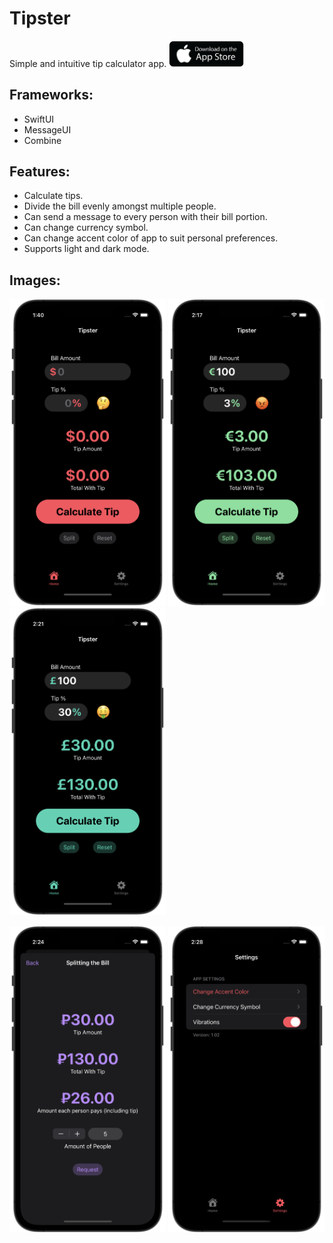 # Tipster

Simple and intuitive tip calculator app.
<a href="https://apps.apple.com/us/app/tipster-tip-calculator/id1623090418?platform=iphone">
<img src="app-store.png" width="120">
</a>


## Frameworks:
- SwiftUI
- MessageUI
- Combine

## Features:
- Calculate tips.
- Divide the bill evenly amongst multiple people.
- Can send a message to every person with their bill portion.
- Can change currency symbol.
- Can change accent color of app to suit personal preferences.
- Supports light and dark mode.

## Images:
<p float="left">
  <img src="image1.png" width="250">
  <img src="image2.png" width="250">
  <img src="image3.png" width="250">
</p>
<p float="left">
  <img src="image4.png" width="250">
  <img src="image5.png" width="250">
</p>

